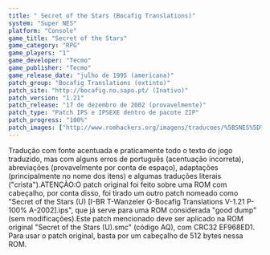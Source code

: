 ```yaml
---
title: " Secret of the Stars (Bocafig Translations)"
system: "Super NES"
platform: "Console"
game_title: "Secret of the Stars"
game_category: "RPG"
game_players: "1"
game_developer: "Tecmo"
game_publisher: "Tecmo"
game_release_date: "julho de 1995 (americana)"
patch_group: "Bocafig Translations (extinto)"
patch_site: "http://bocafig.no.sapo.pt/ (Inativo)"
patch_version: "1.21"
patch_release: "17 de dezembro de 2002 (provavelmente)"
patch_type: "Patch IPS e IPSEXE dentro de pacote ZIP"
patch_progress: "100%"
patch_images: ["http://www.romhackers.org/imagens/traducoes/%5BSNES%5D%20Secret%20of%20the%20Stars%20-%20Bocafig%20Translations%20-%201.png","http://www.romhackers.org/imagens/traducoes/%5BSNES%5D%20Secret%20of%20the%20Stars%20-%20Bocafig%20Translations%20-%202.png","http://www.romhackers.org/imagens/traducoes/%5BSNES%5D%20Secret%20of%20the%20Stars%20-%20Bocafig%20Translations%20-%203.png"]
---
```

Tradução com fonte acentuada e praticamente todo o texto do jogo traduzido, mas com alguns erros de português (acentuação incorreta), abreviações (provavelmente por conta de espaço), adaptações (principalmente no nome dos itens) e algumas traduções literais ("crista").ATENÇÃO:O patch original foi feito sobre uma ROM com cabeçalho, por conta disso, foi tirado um outro patch nomeado como "Secret of the Stars (U) [I-BR T-Wanzeler G-Bocafig Translations V-1.21 P-100% A-2002].ips", que já serve para uma ROM considerada "good dump" (sem modificações).Este patch mencionado deve ser aplicado na ROM original "Secret of the Stars (U).smc" (código AQ), com CRC32 EF968ED1. Para usar o patch original, basta por um cabeçalho de 512 bytes nessa ROM.
